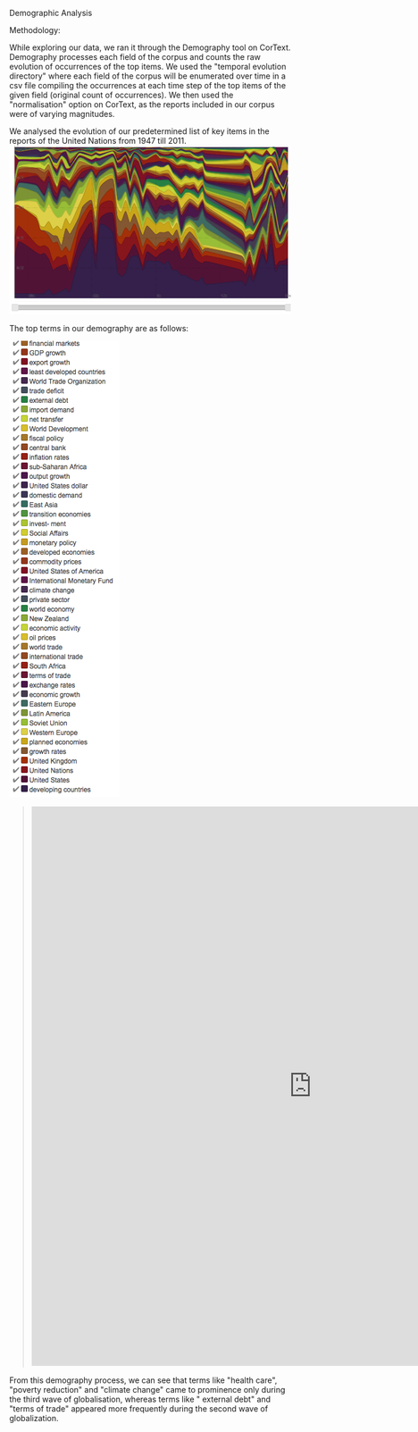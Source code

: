 Demographic Analysis

Methodology: 

While exploring our data, we ran it through the Demography tool on CorText. Demography processes each field of the corpus and counts the raw evolution of occurrences of the top items. We used the "temporal evolution directory" where each field of the corpus will be enumerated over time in a csv file compiling the occurrences at each time step of the top items of the given field (original count of occurrences). We then used the "normalisation" option on CorText, as the reports included in our corpus were of varying magnitudes. 

We analysed the evolution of our predetermined list of  key items in the reports of the United Nations from 1947 till 2011. 
![bleh](https://github.com/damarisbangean/paradigmsofglobalization/blob/master/Screen%20Shot%202017-11-28%20at%206.15.07%20PM.png)

The top terms in our demography are as follows:

![af](https://github.com/damarisbangean/paradigmsofglobalization/blob/master/Screen%20Shot%202017-12-13%20at%2010.39.02%20AM.png)

> <iframe src="https://documents.cortext.net/5223/522321aa94c4cbdbe290d3a5a67b6bc9/53374/temporal%20evolution/basic_statistics_Terms_90ISIpubdate.html" frameborder="0" style="overflow:hidden;border:1px solid #DDDDDD;" width="1000" height="1000" allowfullscreen></iframe>

From this demography process, we can see that terms like "health care", "poverty reduction" and "climate change" came to prominence only during the third wave of globalisation, whereas terms like " external debt" and "terms of trade" appeared more frequently during the second wave of globalization. 
